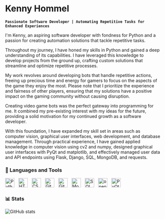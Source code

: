 # Kenny Hommel 
**`Passionate Software Developer | Automating Repetitive Tasks for Enhanced Experiences`**

I'm Kenny, an aspiring software developer with fondness for Python and a passion for creating automation solutions that tackle repetitive tasks.

Throughout my journey, I have honed my skills in Python and gained a deep understanding of its capabilities. I have leveraged this knowledge to develop projects from the ground up, crafting custom solutions that streamline and optimize repetitive processes.

My work revolves around developing bots that handle repetitive actions, freeing up precious time and energy for gamers to focus on the aspects of the game they enjoy the most. Please note that I prioritize the experience and fairness of other players, ensuring that my solutions have a positive impact on the gaming community without causing disruption.

Creating video game bots was the perfect gateway into programming for me. It combined my pre-existing interest with my ideas for the future, providing a solid motivation for my continued growth as a software developer.

With this foundation, I have expanded my skill set in areas such as computer vision, graphical user interfaces, web development, and database management. Through practical experience, I have gained applied knowledge in computer vision using cv2 and numpy, designed graphical user interfaces with PyQt and matplotlib, and effectively managed user data and API endpoints using Flask, Django, SQL, MongoDB, and requests.

### 🧰 Languages and Tools
<style>
  .icon-container {
    margin-bottom: 10px; /* Add margin to create spacing to line */
  }
</style>

<style>
  .dev-icon {
    padding-right: 10px;
  }
</style>

<div class="icon-container">
    <img class="dev-icon" align="left" alt="Python" width="30px" src="https://cdn.jsdelivr.net/gh/devicons/devicon/icons/python/python-plain.svg" />
    <img class="dev-icon" align="left" alt="HTML" width="30px" src="https://cdn.jsdelivr.net/gh/devicons/devicon/icons/html5/html5-plain.svg" />
    <img class="dev-icon" align="left" alt="CSS" width="30px" src="https://cdn.jsdelivr.net/gh/devicons/devicon/icons/css3/css3-plain.svg" />
    <img class="dev-icon" align="left" alt="Git" width="30px" src="https://cdn.jsdelivr.net/gh/devicons/devicon/icons/git/git-original.svg" />
    <img class="dev-icon" align="left" alt="GitHub" width="30px" src="https://cdn.jsdelivr.net/gh/devicons/devicon/icons/github/github-original.svg" />
    <img class="dev-icon" align="left" alt="MongoDB" width="30px" src="https://cdn.jsdelivr.net/gh/devicons/devicon/icons/mongodb/mongodb-original-wordmark.svg" />
    <img class="dev-icon" align="left" alt="SQL" width="30px" src="https://cdn.jsdelivr.net/gh/devicons/devicon/icons/mysql/mysql-original-wordmark.svg" />
    <img class="dev-icon" align="left" alt="opencv" width="30px" src="https://cdn.jsdelivr.net/gh/devicons/devicon/icons/opencv/opencv-original-wordmark.svg" />
    <img class="dev-icon" align="left" alt="PyQt" width="30px" src="https://cdn.jsdelivr.net/gh/devicons/devicon/icons/qt/qt-original.svg" />
</div>

<br />



#
### 📊 Stats

![GitHub stats](https://github-readme-stats.vercel.app/api?username=kennyhml&show_icons=true&theme=gruvbox)






</p>